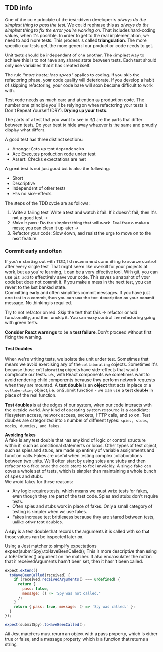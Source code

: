 ## TDD info

One of the core principle of the test-driven developer is *always do the simplest thing to pass the test*.
We could rephrase this as *always do the simplest thing to fix the error you're working on*.
That includes hard-coding values, when it's possible. In order to get to the real implementation, we need to add
more tests. This process is called **triangulation**. The more specific our tests get, the more general our
production code needs to get.

Unit tests should be independent of one another. The simplest way to achieve this is to not have any shared state
between tests. Each test should only use variables that it has created itself.

The rule *"more haste; less speed"* applies to coding. If you skip the refactoring phase, your code quality will
deteriorate. If you develop a habit of skipping refactoring, your code base will soon become difficult to work with.

Test code needs as much care and attention as production code. The number one principle you'll be relying on when
refactoring your tests is Don't Repeat Yourself (DRY). **Drying up your tests**.

The parts of a test that you want to see in *it()* are the parts that differ between tests. Do your best to hide away
whatever is the same and proudly display what differs.

A good test has three distinct sections:
- Arrange: Sets up test dependencies
- Act: Executes production code under test
- Assert: Checks expectations are met

A great test is not just good but is also the following:
- Short
- Descriptive
- Independent of other tests
- Has no side-effects

The steps of the TDD cycle are as follows:
1. Write a failing test: Write a test and watch it fail. If it doesn’t fail, then it's not a good test ->
2. Make it pass: Do the simplest thing that will work. Feel free o make a mess; you can clean it up later ->
3. Refactor your code: Slow down, and resist the urge to move on to the next feature.

### Commit early and often
If you’re starting out with TDD, I’d recommend committing to source control after every single test.
That might seem like overkill for your projects at work, but as you're learning, it can be a very effective tool.
With git, you can use `git add` to effectively save your code. This saves a snapshot of your code but does not commit it.
If you make a mess in the next test, you can revert to the last banked state. \
Committing early and often simplifies commit messages. If you have just one test in a commit, then you can use the test
description as your commit message. No thinking is required.

Try to not refactor on red. Skip the test that fails -> refactor or add functionality, and then unskip it. You can easy 
control the refactoring going with green tests.

**Consider React warnings** to be a **test failure**. Don't proceed without first fixing the warning.

#### Test Doubles
When we're writing tests, we isolate the unit under test. Sometimes that means we avoid exercising any of the
``collaborating`` objects. Sometimes it's because those `collaborating` objects have side-effects that would
complicate our tests. i.e., with React components we sometimes want to avoid rendering child components because
they perform network requests when they are mounted. A **test double** is an **object** that acts in place of a
`collaborating` object, i.e. onSubmit function - we can use a **test double** in place of the real function.

**Test doubles** is at the edges of our system, when our code interacts with the outside world.
Any kind of operating system resource is a candidate: filesystem access, network access, sockets, HTTP calls, and so on.
Test doubles are categorized into a number of different types: `spies, stubs, mocks, dummies, and fakes`.

**Avoiding fakes** \
A fake is any test double that has any kind of logic or control structure within it, such as conditional statements or
loops. Other types of test object, such as spies and stubs, are made up entirely of variable assignments and function
calls. Fakes are useful when testing complex collaborations between two units. We'll often start by using spies and
stubs and then refactor to a fake once the code starts to feel unwieldy. A single fake can cover a whole set of tests,
which is simpler than maintaining a whole bunch of spies and stubs. \
We avoid fakes for these reasons:
 - Any logic requires tests, which means we must write tests for fakes, even though they are part of the test code.
   Spies and stubs don't require tests.
 - Often spies and stubs work in place of fakes. Only a small category of testing is simpler when we use fakes.
 - Fakes increase test brittleness because they are shared between tests, unlike other test doubles.

A **spy** is a test double that records the arguments it is called with so that those values can be inspected later on.

Using a Jest matcher to simplify expectations \
expect(submitSpy).toHaveBeenCalled();
This is more descriptive than using a toBeDefined() argument on the matcher. It also encapsulates the notion
that if receivedArguments hasn't been set, then it hasn't been called.
```js
expect.extend({
  toHaveBeenCalled(received) {
    if (received.receivedArguments() === undefined) {
      return {
        pass: false,
        message: () => 'Spy was not called.'
      };
    }
    return { pass: true, message: () => 'Spy was called.' };
  }
});

expect(submitSpy).toHaveBeenCalled();
```
All Jest matchers must return an object with a pass property, which is either true or false, and a
message property, which is a function that returns a string.

